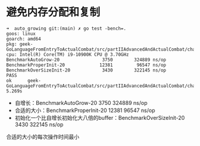 # 避免内存分配和复制
```
➜  auto_growing git:(main) ✗ go test -bench=.
goos: linux
goarch: amd64
pkg: geek-GoLanguageFromEntryToActualCombat/src/partIIAdvancedAndActualCombat/chapterVIIPerformanceTuning/gc_friendly/auto_growing
cpu: Intel(R) Core(TM) i9-10900K CPU @ 3.70GHz
BenchmarkAutoGrow-20        	    3750	    324889 ns/op
BenchmarkProperInit-20      	   12381	     96547 ns/op
BenchmarkOverSizeInit-20    	    3430	    322145 ns/op
PASS
ok  	geek-GoLanguageFromEntryToActualCombat/src/partIIAdvancedAndActualCombat/chapterVIIPerformanceTuning/gc_friendly/auto_growing	5.269s
```
- 自增长：BenchmarkAutoGrow-20        	    3750	    324889 ns/op
- 合适的大小：BenchmarkProperInit-20      	   12381	     96547 ns/op
- 初始化一个比自增长初始化大八倍的buffer：BenchmarkOverSizeInit-20    	    3430	    322145 ns/op

合适的大小的每次操作时间最小

